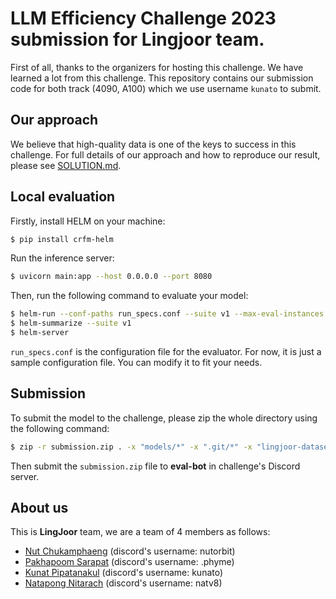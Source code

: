 # LLM Efficiency Challenge 2023 submission for Lingjoor team.

First of all, thanks to the organizers for hosting this challenge. We have learned a lot from this challenge. This repository contains our submission code for both track (4090, A100) which we use username `kunato` to submit.

## Our approach

We believe that high-quality data is one of the keys to success in this challenge. For full details of our approach and how to reproduce our result, please see [SOLUTION.md](SOLUTION.md).

## Local evaluation

Firstly, install HELM on your machine:

```zsh
$ pip install crfm-helm
```

Run the inference server:

```zsh
$ uvicorn main:app --host 0.0.0.0 --port 8080
```

Then, run the following command to evaluate your model:

```zsh
$ helm-run --conf-paths run_specs.conf --suite v1 --max-eval-instances 1000
$ helm-summarize --suite v1 
$ helm-server
```

`run_specs.conf` is the configuration file for the evaluator. For now, it is just a sample configuration file. You can modify it to fit your needs.

## Submission

To submit the model to the challenge, please zip the whole directory using the following command:

```zsh
$ zip -r submission.zip . -x "models/*" -x ".git/*" -x "lingjoor-dataset/*" -x "axolotl/*"
```

Then submit the `submission.zip` file to **eval-bot** in challenge's Discord server.

## About us

This is **LingJoor** team, we are a team of 4 members as follows:

- [Nut Chukamphaeng](https://github.com/nutorbit) (discord's username: nutorbit)
- [Pakhapoom Sarapat](https://github.com/pakhapoom) (discord's username: .phyme)
- [Kunat Pipatanakul](https://github.com/kunato) (discord's username: kunato)
- [Natapong Nitarach](https://github.com/nat-nischw) (discord's username: natv8)
